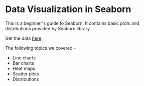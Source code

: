 # Data Visualization in Seaborn
This is a beginner's guide to Seaborn. 
It contains basic plots and distributions provided by Seaborn library

Get the data [here](https://www.kaggle.com/datasets/khalidative/crimeanalysis)

The following topics we covered - 
* Line charts
* Bar charts
* Heat maps
* Scatter plots
* Distributions
